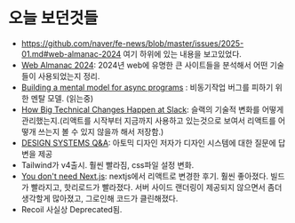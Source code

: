 # 오늘 보던것들
- https://github.com/naver/fe-news/blob/master/issues/2025-01.md#web-almanac-2024 여기 하위에 있는 내용을 보고있었다.
- [Web Almanac 2024](https://almanac.httparchive.org/en/2024/): 2024년 web에 유명한 큰 사이트들을 분석해서 어떤 기술들이 사용되었는지 정리.
- [Building a mental model for async programs](https://rainingcomputers.blog/dist/building_a_mental_model_for_async_programs.md) : 비동기작업 버그를 피하기 위한 멘탈 모델. (읽는중)
- [How Big Technical Changes Happen at Slack](https://slack.engineering/how-big-technical-changes-happen-at-slack/): 슬랙의 기술적 변화를 어떻게 관리했는지.(리액트를 시작부터 지금까지 사용하고 있는것으로 보여서 리액트를 어떻개 쓰는지 볼 수 있지 않을까 해서 저장함.)
- [DESIGN SYSTEMS Q&A](https://bigmedium.com/ideas/design-systems-qa.html): 아토믹 디자인 저자가 디자인 시스템에 대한 질문에 답변을 제공
- Tailwind가 v4출시. 훨씬 빨라짐, css파일 설정 변화.
- [You don't need Next.js](https://www.comfydeploy.com/blog/you-dont-need-nextjs): nextjs에서 리액트로 변경한 후기. 훨씬 좋아졌다. 빌드가 빨라지고, 핫리로드가 빨라졌다. 서버 사이드 랜더링이 제공되지 않으면서 좀더 생각할게 많아졌고, 그로인해 코드가 클린해졌다. 
- Recoil 사실상 Deprecated됨.